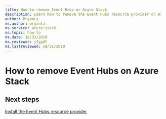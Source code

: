 ```yaml
---
title: How to remove Event Hubs on Azure Stack
description: Learn how to remove the Event Hubs resource provider on Azure Stack. 
author: BryanLa
ms.author: bryanla
ms.service: azure-stack
ms.topic: how-to
ms.date: 10/31/2019
ms.reviewer: jfggdl
ms.lastreviewed: 10/31/2019
---
```


# How to remove Event Hubs on Azure Stack



## Next steps

[Install the Event Hubs resource provider](event-hubs-rp-install.md)